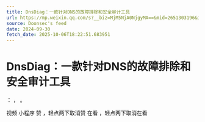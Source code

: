 ```yaml
---
title: DnsDiag：一款针对DNS的故障排除和安全审计工具
url: https://mp.weixin.qq.com/s?__biz=MjM5NjA0NjgyMA==&mid=2651303196&idx=4&sn=df396725db4e3a972c41dd86bf2b468c
source: Doonsec's feed
date: 2024-09-30
fetch_date: 2025-10-06T18:22:51.683951
---
```


# DnsDiag：一款针对DNS的故障排除和安全审计工具

：
，
。

视频
小程序
赞
，轻点两下取消赞
在看
，轻点两下取消在看